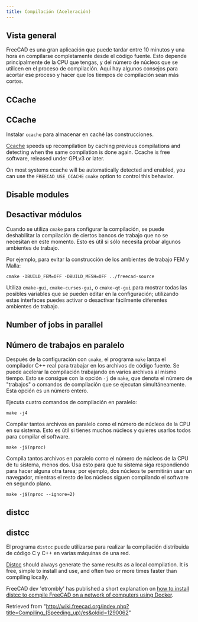 ```yaml
---
title: Compilación (Aceleración)
---
```

## Vista general

FreeCAD es una gran aplicación que puede tardar entre 10 minutos y una hora en compilarse completamente desde el código fuente. Esto depende principalmente de la CPU que tengas, y del número de núcleos que se utilicen en el proceso de compilación. Aquí hay algunos consejos para acortar ese proceso y hacer que los tiempos de compilación sean más cortos.

## CCache

## CCache

Instalar `ccache` para almacenar en caché las construcciones.

[Ccache](https://ccache.dev/) speeds up recompilation by caching previous compilations and detecting when the same compilation is done again. Ccache is free software, released under GPLv3 or later.

On most systems ccache will be automatically detected and enabled, you can use the `FREECAD_USE_CCACHE` `cmake` option to control this behavior.

## Disable modules

## Desactivar módulos

Cuando se utiliza `cmake` para configurar la compilación, se puede deshabilitar la compilación de ciertos bancos de trabajo que no se necesitan en este momento. Esto es útil si sólo necesita probar algunos ambientes de trabajo.

Por ejemplo, para evitar la construcción de los ambientes de trabajo FEM y Malla:

```
cmake -DBUILD_FEM=OFF -DBUILD_MESH=OFF ../freecad-source

```

Utiliza `cmake-gui`, `cmake-curses-gui`, o `cmake-qt-gui` para mostrar todas las posibles variables que se pueden editar en la configuración; utilizando estas interfaces puedes activar o desactivar fácilmente diferentes ambientes de trabajo.

## Number of jobs in parallel

## Número de trabajos en paralelo

Después de la configuración con `cmake`, el programa `make` lanza el compilador C++ real para trabajar en los archivos de código fuente. Se puede acelerar la compilación trabajando en varios archivos al mismo tiempo. Esto se consigue con la opción `-j` de `make`, que denota el número de "trabajos" o comandos de compilación que se ejecutan simultáneamente. Esta opción es un número entero.

Ejecuta cuatro comandos de compilación en paralelo:

```
make -j4

```

Compilar tantos archivos en paralelo como el número de núcleos de la CPU en su sistema. Esto es útil si tienes muchos núcleos y quieres usarlos todos para compilar el software.

```
make -j$(nproc)

```

Compila tantos archivos en paralelo como el número de núcleos de la CPU de tu sistema, menos dos. Usa esto para que tu sistema siga respondiendo para hacer alguna otra tarea; por ejemplo, dos núcleos te permitirán usar un navegador, mientras el resto de los núcleos siguen compilando el software en segundo plano.

```
make -j$(nproc --ignore=2)

```

## distcc

## distcc

El programa `distcc` puede utilizarse para realizar la compilación distribuida de código C y C++ en varias máquinas de una red.

[Distcc](https://www.distcc.org/) should always generate the same results as a local compilation. It is free, simple to install and use, and often two or more times faster than compiling locally.

FreeCAD dev 'etrombly' has published a short explanation on [how to install distcc to compile FreeCAD on a network of computers using Docker](https://forum.freecadweb.org/viewtopic.php?f=4&t=50810&p=459142#p458614).

Retrieved from "<http://wiki.freecad.org/index.php?title=Compiling_(Speeding_up)/es&oldid=1290062>"